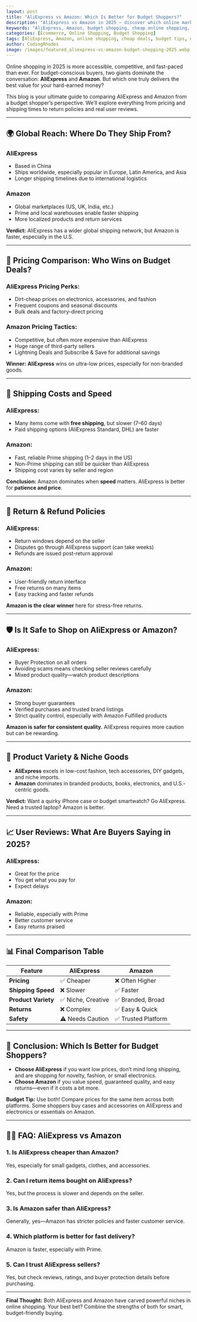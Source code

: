 ```yaml
---
layout: post
title: "AliExpress vs Amazon: Which Is Better for Budget Shoppers?"
description: "AliExpress vs Amazon in 2025 — discover which online marketplace offers the best deals, safety, and delivery for budget-conscious buyers."
keywords: "AliExpress, Amazon, budget shopping, cheap online shopping, ecommerce 2025"
categories: [Ecommerce, Online Shopping, Budget Shopping]
tags: [AliExpress, Amazon, online shopping, cheap deals, budget tips, ecommerce platforms]
author: CodingRhodes
image: /images/featured_aliexpress-vs-amazon-budget-shopping-2025.webp
---
```


Online shopping in 2025 is more accessible, competitive, and fast-paced than ever. For budget-conscious buyers, two giants dominate the conversation: **AliExpress** and **Amazon**. But which one truly delivers the best value for your hard-earned money?

This blog is your ultimate guide to comparing AliExpress and Amazon from a budget shopper’s perspective. We’ll explore everything from pricing and shipping times to return policies and real user reviews.
 
---

## 🌍 Global Reach: Where Do They Ship From?

### AliExpress
- Based in China
- Ships worldwide, especially popular in Europe, Latin America, and Asia
- Longer shipping timelines due to international logistics

### Amazon
- Global marketplaces (US, UK, India, etc.)
- Prime and local warehouses enable faster shipping
- More localized products and return services

**Verdict:** AliExpress has a wider global shipping network, but Amazon is faster, especially in the U.S.

---

## 💸 Pricing Comparison: Who Wins on Budget Deals?

<ins class="adsbygoogle"
     style="display:block"
     data-ad-client="ca-pub-2784742237479601"
     data-ad-slot="3760872290"
     data-ad-format="auto"
     data-full-width-responsive="true"></ins>
<script>
     (adsbygoogle = window.adsbygoogle || []).push({});
</script>

### AliExpress Pricing Perks:
- Dirt-cheap prices on electronics, accessories, and fashion
- Frequent coupons and seasonal discounts
- Bulk deals and factory-direct pricing

### Amazon Pricing Tactics:
- Competitive, but often more expensive than AliExpress
- Huge range of third-party sellers
- Lightning Deals and Subscribe & Save for additional savings

**Winner:** **AliExpress** wins on ultra-low prices, especially for non-branded goods.

---

## 🚚 Shipping Costs and Speed

### AliExpress:
- Many items come with **free shipping**, but slower (7–60 days)
- Paid shipping options (AliExpress Standard, DHL) are faster

### Amazon:
- Fast, reliable Prime shipping (1–2 days in the US)
- Non-Prime shipping can still be quicker than AliExpress
- Shipping cost varies by seller and region

**Conclusion:** Amazon dominates when **speed** matters. AliExpress is better for **patience and price**.

---

## 🔄 Return & Refund Policies

### AliExpress:
- Return windows depend on the seller
- Disputes go through AliExpress support (can take weeks)
- Refunds are issued post-return approval

### Amazon:
- User-friendly return interface
- Free returns on many items
- Easy tracking and faster refunds

**Amazon is the clear winner** here for stress-free returns.

---

## 🛡️ Is It Safe to Shop on AliExpress or Amazon?

### AliExpress:
- Buyer Protection on all orders
- Avoiding scams means checking seller reviews carefully
- Mixed product quality—watch product descriptions

### Amazon:
- Strong buyer guarantees
- Verified purchases and trusted brand listings
- Strict quality control, especially with Amazon Fulfilled products

**Amazon is safer for consistent quality.** AliExpress requires more caution but can be rewarding.

---

## 🎯 Product Variety & Niche Goods

<ins class="adsbygoogle"
     style="display:block"
     data-ad-client="ca-pub-2784742237479601"
     data-ad-slot="3760872290"
     data-ad-format="auto"
     data-full-width-responsive="true"></ins>
<script>
     (adsbygoogle = window.adsbygoogle || []).push({});
</script>

- **AliExpress** excels in low-cost fashion, tech accessories, DIY gadgets, and niche imports.
- **Amazon** dominates in branded products, books, electronics, and U.S.-centric goods.

**Verdict:** Want a quirky iPhone case or budget smartwatch? Go AliExpress. Need a trusted laptop? Amazon is better.

---

## 📈 User Reviews: What Are Buyers Saying in 2025?

### AliExpress:
- Great for the price
- You get what you pay for
- Expect delays

### Amazon:
- Reliable, especially with Prime
- Better customer service
- Easy returns praised

---

## 📊 Final Comparison Table

| Feature                  | AliExpress         | Amazon              |
|--------------------------|--------------------|---------------------|
| **Pricing**              | ✅ Cheaper          | ❌ Often Higher     |
| **Shipping Speed**       | ❌ Slower           | ✅ Faster           |
| **Product Variety**      | ✅ Niche, Creative  | ✅ Branded, Broad   |
| **Returns**              | ❌ Complex          | ✅ Easy & Quick     |
| **Safety**               | ⚠️ Needs Caution    | ✅ Trusted Platform |

---

## 🧭 Conclusion: Which Is Better for Budget Shoppers?

- **Choose AliExpress** if you want low prices, don’t mind long shipping, and are shopping for novelty, fashion, or small electronics.
- **Choose Amazon** if you value speed, guaranteed quality, and easy returns—even if it costs a bit more.

**Budget Tip:** Use both! Compare prices for the same item across both platforms. Some shoppers buy cases and accessories on AliExpress and electronics or essentials on Amazon.

---

## 🙋‍♀️ FAQ: AliExpress vs Amazon

<ins class="adsbygoogle"
     style="display:block"
     data-ad-client="ca-pub-2784742237479601"
     data-ad-slot="3760872290"
     data-ad-format="auto"
     data-full-width-responsive="true"></ins>
<script>
     (adsbygoogle = window.adsbygoogle || []).push({});
</script>

### 1. Is AliExpress cheaper than Amazon?
Yes, especially for small gadgets, clothes, and accessories.

### 2. Can I return items bought on AliExpress?
Yes, but the process is slower and depends on the seller.

### 3. Is Amazon safer than AliExpress?
Generally, yes—Amazon has stricter policies and faster customer service.

### 4. Which platform is better for fast delivery?
Amazon is faster, especially with Prime.

### 5. Can I trust AliExpress sellers?
Yes, but check reviews, ratings, and buyer protection details before purchasing.

---

**Final Thought:** Both AliExpress and Amazon have carved powerful niches in online shopping. Your best bet? Combine the strengths of both for smart, budget-friendly buying.

